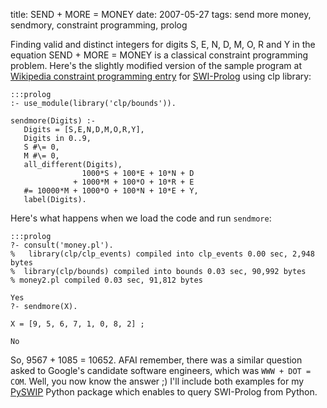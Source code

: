 title: SEND + MORE = MONEY
date: 2007-05-27
tags: send more money, sendmory, constraint programming, prolog

Finding valid and distinct integers for digits S, E, N, D, M, O, R and Y in the equation SEND + MORE = MONEY is a classical constraint programming problem.
Here's the slightly modified version of the sample program at [Wikipedia constraint programming entry](http://en.wikipedia.org/wiki/Constraint_programming) for [SWI-Prolog](http://www.swi-prolog.org/) using clp library:

    :::prolog
    :- use_module(library('clp/bounds')).

    sendmore(Digits) :-
       Digits = [S,E,N,D,M,O,R,Y],
       Digits in 0..9,
       S #\= 0,
       M #\= 0,
       all_different(Digits),
                    1000*S + 100*E + 10*N + D
                  + 1000*M + 100*O + 10*R + E
       #= 10000*M + 1000*O + 100*N + 10*E + Y,
       label(Digits).

Here's what happens when we load the code and run `sendmore`:

    :::prolog
    ?- consult('money.pl').
    %   library(clp/clp_events) compiled into clp_events 0.00 sec, 2,948 bytes
    %  library(clp/bounds) compiled into bounds 0.03 sec, 90,992 bytes
    % money2.pl compiled 0.03 sec, 91,812 bytes

    Yes
    ?- sendmore(X).

    X = [9, 5, 6, 7, 1, 0, 8, 2] ;

    No

So, 9567 + 1085 = 10652.
AFAI remember, there was a similar question asked to Google's candidate software engineers, which was `WWW + DOT = COM`.
Well, you now know the answer ;)
I'll include both examples for my [PySWIP](http://code.google.com/p/pyswip/) Python package which enables to query SWI-Prolog from Python.
